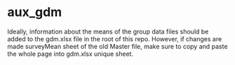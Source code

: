 # aux_gdm

Ideally, information about the means of the group data files should be added to the gdm.xlsx file in the root of this repo. However, if changes are made surveyMean sheet of the old Master file, make sure to copy and paste the whole page into gdm.xlsx unique sheet. 

